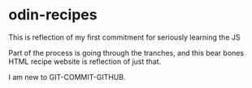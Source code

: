# odin-recipes
This is reflection of my first commitment for seriously learning the JS

Part of the process is going through the tranches, and this bear bones HTML recipe website is reflection of just that.

I am new to GIT-COMMIT-GITHUB.